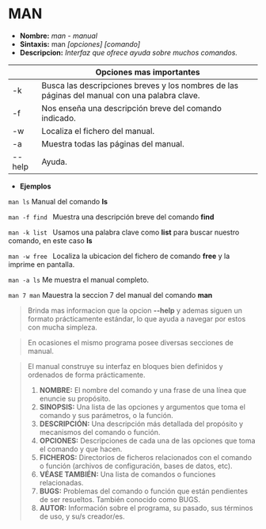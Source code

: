 # MAN
* **Nombre:** _man - manual_
* **Sintaxis:**  man  _[opciones] [comando]_
* **Descripcion:** _Interfaz  que ofrece ayuda sobre muchos comandos._

||Opciones mas importantes| 
| --------- | --------- |
|-k|Busca las descripciones breves y los nombres de las páginas del manual con una palabra clave.| 
|-f|Nos enseña una descripción breve del comando indicado.|
|-w|Localiza el fichero del manual.|
|-a|Muestra todas las páginas del manual.|
|--help|Ayuda.|

* **Ejemplos**

```man ls``` Manual del comando **ls**

```man -f find ``` Muestra una descripción breve del comando **find**

```man -k list ``` Usamos una palabra clave como **list** para buscar nuestro comando, en este caso **ls**

```man -w free ``` Localiza la ubicacion del fichero de comando **free** y la imprime en pantalla.

```man -a ls``` Me muestra el manual completo.

```man 7 man``` Mauestra la seccion 7 del manual del comando **man**


> Brinda mas informacion que la opcion **--help** y ademas siguen un formato prácticamente estándar, lo que ayuda a navegar por estos con mucha simpleza.

> En ocasiones el mismo programa posee diversas secciones de manual.

> El manual construye su interfaz en bloques bien definidos y ordenados de forma prácticamente.
>1. **NOMBRE:** El nombre del comando y una frase de una línea que enuncie su propósito.
>2. **SINOPSIS:** Una lista de las opciones y argumentos que toma el comando y sus parámetros, o la función.
>3. **DESCRIPCIÓN:** Una descripción más detallada del propósito y mecanismos del comando o función.
>4. **OPCIONES:** Descripciones de cada una de las opciones que toma el comando y que hacen.
>5. **FICHEROS:** Directorios de ficheros relacionados con el comando o función (archivos de configuración, bases de datos, etc).
>6. **VÉASE TAMBIÉN:** Una lista de comandos o funciones relacionadas.
>7. **BUGS:** Problemas del comando o función que están pendientes de ser resueltos. También conocido como BUGS.
>8. **AUTOR:** Información sobre el programa, su pasado, sus términos de uso, y su/s creador/es.
